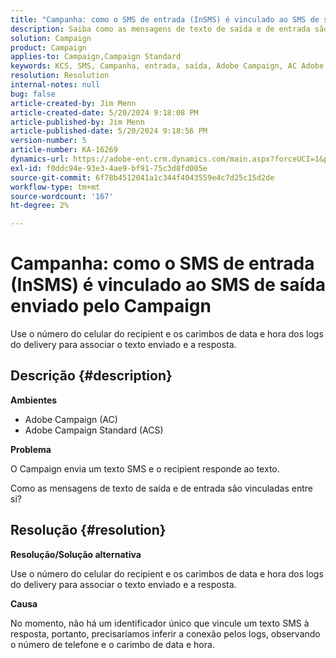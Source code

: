 ```yaml
---
title: "Campanha: como o SMS de entrada (InSMS) é vinculado ao SMS de saída enviado pelo Campaign"
description: Saiba como as mensagens de texto de saída e de entrada são vinculadas entre si no Campaign.
solution: Campaign
product: Campaign
applies-to: Campaign,Campaign Standard
keywords: KCS, SMS, Campanha, entrada, saída, Adobe Campaign, AC Adobe Campaign Standard, ACS, Perguntas frequentes
resolution: Resolution
internal-notes: null
bug: false
article-created-by: Jim Menn
article-created-date: 5/20/2024 9:18:08 PM
article-published-by: Jim Menn
article-published-date: 5/20/2024 9:18:56 PM
version-number: 5
article-number: KA-16269
dynamics-url: https://adobe-ent.crm.dynamics.com/main.aspx?forceUCI=1&pagetype=entityrecord&etn=knowledgearticle&id=6d4bd16f-ee16-ef11-9f8a-6045bd006268
exl-id: f0ddc94e-93e3-4ae9-bf91-75c3d8fd005e
source-git-commit: 6f78b4512041a1c344f4043559e4c7d25c15d2de
workflow-type: tm+mt
source-wordcount: '167'
ht-degree: 2%

---
```


# Campanha: como o SMS de entrada (InSMS) é vinculado ao SMS de saída enviado pelo Campaign


Use o número do celular do recipient e os carimbos de data e hora dos logs do delivery para associar o texto enviado e a resposta.

## Descrição {#description}


<b>Ambientes</b>

- Adobe Campaign (AC)
- Adobe Campaign Standard (ACS)


<b>Problema</b>

O Campaign envia um texto SMS e o recipient responde ao texto.

Como as mensagens de texto de saída e de entrada são vinculadas entre si?


## Resolução {#resolution}


<b>Resolução/Solução alternativa</b>

Use o número do celular do recipient e os carimbos de data e hora dos logs do delivery para associar o texto enviado e a resposta.

<b>Causa</b>

No momento, não há um identificador único que vincule um texto SMS à resposta, portanto, precisaríamos inferir a conexão pelos logs, observando o número de telefone e o carimbo de data e hora.

